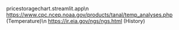 pricestoragechart.streamlit.app\n
https://www.cpc.ncep.noaa.gov/products/tanal/temp_analyses.php (Temperature)\n
https://ir.eia.gov/ngs/ngs.html (History)
 
